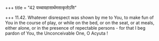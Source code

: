 +++
title = "42 यच्चावहासार्थमसत्कृतोऽसि"

+++
11.42. Whatever disrespect was shown by me to You, to make fun of You in
the course of play, or while on the bed, or on the seat, or at meals,
either alone, or in the presence of repectable persons - for that I beg
pardon of You, the Unconceivable One, O Acyuta !
